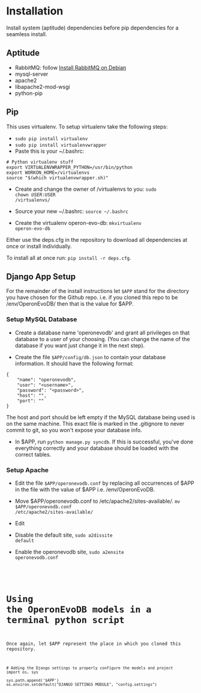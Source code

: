 # Installation

Install system (aptitude) dependencies before pip dependencies for a seamless install.

## Aptitude


- RabbitMQ: follow [Install RabbitMQ on Debian](http://www.rabbitmq.com/install-debian.html)
- mysql-server
- apache2
- libapache2-mod-wsgi
- python-pip

## Pip

This uses virtualenv. To setup virtualenv take the following steps:

- <code>sudo pip install virtualenv</code>
- <code>sudo pip install virtualenvwrapper</code>
- Paste this is your  ~/.bashrc:

```
# Python virtualenv stuff
export VIRTUALENVWRAPPER_PYTHON=/usr/bin/python
export WORKON_HOME=/virtualenvs
source "$(which virtualenvwrapper.sh)"
```

- Create and change the owner of /virtualenvs to you: <code>sudo chown $USER:$USER /virtualenvs/</code>

- Source your new ~/.bashrc: <code>source ~/.bashrc</code>

- Create the virtualenv operon-evo-db: <code>mkvirtualenv operon-evo-db</code>

Either use the deps.cfg in the repository to download all dependencies at once or install individually.

To install all at once run: <code>pip install -r deps.cfg</code>.

## Django App Setup

For the remainder of the install instructions let <code>$APP</code> stand for the directory you
have chosen for the Github repo. i.e. if you cloned this repo to be /env/OperonEvoDB/ then that is
the value for $APP.

### Setup MySQL Database

- Create a database name 'operonevodb' and grant all privileges on that database to a user of your
choosing. (You can change the name of the database if you want just change it in the next step).

- Create the file <code>$APP/config/db.json</code> to contain your database information. It should
have the following format:

```
{
    "name": "operonevodb",
    "user": "<username>",
    "password": "<password>",
    "host": "",
    "port": ""
}
```

The host and port should be left empty if the MySQL database being used is on the same machine. This
exact file is marked in the .gitignore to never commit to git, so you won't expose your database info.

- In $APP, run <code>python manage.py syncdb</code>. If this is successful, you've done everything
correctly and your database should be loaded with the correct tables.

### Setup Apache

- Edit the file <code>$APP/operonevodb.conf</code> by replacing all occurrences of $APP in the file
with the value of $APP i.e. /env/OperonEvoDB.

- Move $APP/operonevodb.conf to /etc/apache2/sites-available/.
<code>mv $APP/operonevodb.conf /etc/apache2/sites-available/</code>

- Edit

- Disable the default site, <code>sudo a2dissite default</code>

- Enable the operonevodb site, <code>sudo a2ensite operonevodb.conf</conf>

# Using the OperonEvoDB models in a terminal python script

Once again, let $APP represent the place in which you cloned this repository.

```
# Adding the Django settings to properly configure the models and project
import os, sys

sys.path.append('$APP')
os.environ.setdefault("DJANGO_SETTINGS_MODULE", "config.settings")
```
